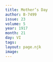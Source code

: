 ```yaml
---
title: Mother’s Day
author: B-7499
issue: 23
volume: 5
year: 1917
month: 21
day: VI
tags:
layout: page.njk
image:
---
```


